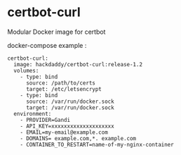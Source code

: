 # certbot-curl

Modular Docker image for certbot

docker-compose example :

```
certbot-curl:
  image: hackdaddy/certbot-curl:release-1.2
  volumes:
    - type: bind
      source: /path/to/certs
      target: /etc/letsencrypt
    - type: bind
      source: /var/run/docker.sock
      target: /var/run/docker.sock
  environment:
    - PROVIDER=Gandi
    - API_KEY=xxxxxxxxxxxxxxxxxxxx
    - EMAIL=my-email@example.com
    - DOMAINS= example.com,*. example.com
    - CONTAINER_TO_RESTART=name-of-my-nginx-container
```